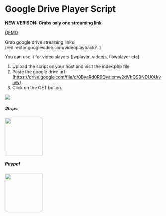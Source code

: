 # Google Drive Player Script

<strong>NEW VERISON: Grabs only one streaming link</strong>

<a target="_blank" href="http://google.filedeo.com/">DEMO</a>

Grab google drive streaming links (redirector.googlevideo.com/videoplayback?..)

You can use it for video players (jwplayer, videojs, flowplayer etc)

1. Upload the script on your host and visit the index.php file
2. Paste the google drive url (https://drive.google.com/file/d/0ByaRd0R0Qyatcmw2dVhQS0NDU0U/view)
3. Click on the GET button. 

<img src="http://i.imgur.com/uLe1vvt.png" />

<h5>Stripe </h5>
<a target="_blank" href="http://ardiartani.com/donate"><img src="https://static1.squarespace.com/static/528e97bbe4b0e2f77a6e1455/t/5293fa7ae4b0f601b40ec24e/1385429627883/Donatebutton.png" width="120px" /></a>

<h5>Paypal</h5>
<a target="_blank" href="https://www.paypal.me/ArdiArtani"><img src="https://static1.squarespace.com/static/528e97bbe4b0e2f77a6e1455/t/5293fa7ae4b0f601b40ec24e/1385429627883/Donatebutton.png" width="120px" /></a>

